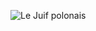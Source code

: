 ![Le Juif polonais](https://upload.wikimedia.org/wikipedia/commons/thumb/8/80/Three_Brothers_jewel_Basel.jpg/350px-Three_Brothers_jewel_Basel.jpg)